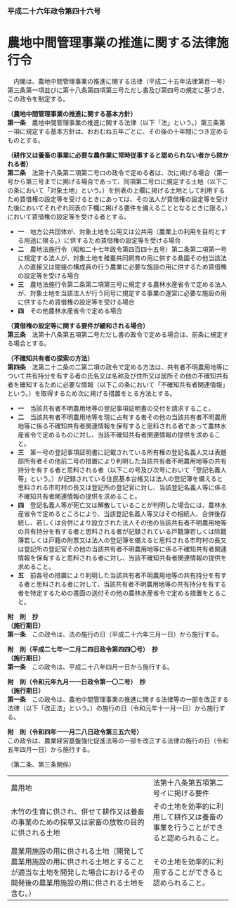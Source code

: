 ### 平成二十六年政令第四十六号  
# 農地中間管理事業の推進に関する法律施行令  
　内閣は、農地中間管理事業の推進に関する法律（平成二十五年法律第百一号）第三条第一項並びに第十八条第四項第三号ただし書及び第四号の規定に基づき、この政令を制定する。  
  
**（農地中間管理事業の推進に関する基本方針）**  
**第一条**　農地中間管理事業の推進に関する法律（以下「法」という。）第三条第一項に規定する基本方針は、おおむね五年ごとに、その後の十年間につき定めるものとする。  
  
**（耕作又は養畜の事業に必要な農作業に常時従事すると認められない者から除かれる者）**  
**第二条**　法第十八条第二項第二号ロの政令で定める者は、次に掲げる場合（第一号から第三号までに掲げる場合であって、同項第二号ロに規定する土地（以下この条において「対象土地」という。）を別表の上欄に掲げる土地として利用するため賃借権の設定等を受けるときにあっては、その法人が賃借権の設定等を受けた後においてそれぞれ同表の下欄に掲げる要件を備えることとなるときに限る。）において賃借権の設定等を受ける者とする。  
* **一**　地方公共団体が、対象土地を公用又は公共用（農業上の利用を目的とする用途に限る。）に供するため賃借権の設定等を受ける場合  
* **二**　農地法施行令（昭和二十七年政令第四百四十五号）第二条第二項第一号に規定する法人が、対象土地を稚蚕共同飼育の用に供する桑園その他当該法人の直接又は間接の構成員の行う農業に必要な施設の用に供するため賃借権の設定等を受ける場合  
* **三**　農地法施行令第二条第二項第三号に規定する農林水産省令で定める法人が、対象土地を当該法人が行う同号に規定する事業の運営に必要な施設の用に供するため賃借権の設定等を受ける場合  
* **四**　その他農林水産省令で定める場合  
  
**（賃借権の設定等に関する要件が緩和される場合）**  
**第三条**　法第十八条第五項第二号ただし書の政令で定める場合は、前条に規定する場合とする。  
  
**（不確知共有者の探索の方法）**  
**第四条**　法第二十二条の二第二項の政令で定める方法は、共有者不明農用地等について共有持分を有する者の氏名又は名称及び住所又は居所その他の不確知共有者を確知するために必要な情報（以下この条において「不確知共有者関連情報」という。）を取得するため次に掲げる措置をとる方法とする。  
* **一**　当該共有者不明農用地等の登記事項証明書の交付を請求すること。  
* **二**　当該共有者不明農用地等を現に占有する者その他の当該共有者不明農用地等に係る不確知共有者関連情報を保有すると思料される者であって農林水産省令で定めるものに対し、当該不確知共有者関連情報の提供を求めること。  
* **三**　第一号の登記事項証明書に記載されている所有権の登記名義人又は表題部所有者その他前二号の措置により判明した当該共有者不明農用地等の共有持分を有する者と思料される者（以下この号及び次号において「登記名義人等」という。）が記録されている住民基本台帳又は法人の登記簿を備えると思料される市町村の長又は登記所の登記官に対し、当該登記名義人等に係る不確知共有者関連情報の提供を求めること。  
* **四**　登記名義人等が死亡又は解散していることが判明した場合には、農林水産省令で定めるところにより、当該登記名義人等又はその相続人、合併後存続し、若しくは合併により設立された法人その他の当該共有者不明農用地等の共有持分を有する者と思料される者が記録されている戸籍簿若しくは除籍簿若しくは戸籍の附票又は法人の登記簿を備えると思料される市町村の長又は登記所の登記官その他の当該共有者不明農用地等に係る不確知共有者関連情報を保有すると思料される者に対し、当該不確知共有者関連情報の提供を求めること。  
* **五**　前各号の措置により判明した当該共有者不明農用地等の共有持分を有する者と思料される者に対して、当該共有者不明農用地等の共有持分を有する者を特定するための書面の送付その他の農林水産省令で定める措置をとること。  
  
**附　則　抄**  
**（施行期日）**  
**第一条**　この政令は、法の施行の日（平成二十六年三月一日）から施行する。  
  
**附　則（平成二七年一二月二四日政令第四四〇号）　抄**  
**（施行期日）**  
**第一条**　この政令は、平成二十八年四月一日から施行する。  
  
**附　則（令和元年九月一一日政令第一〇二号）　抄**  
**（施行期日）**  
**第一条**　この政令は、農地中間管理事業の推進に関する法律等の一部を改正する法律（以下「改正法」という。）の施行の日（令和元年十一月一日）から施行する。  
  
**附　則（令和四年一一月二八日政令第三五六号）**  
この政令は、農業経営基盤強化促進法等の一部を改正する法律の施行の日（令和五年四月一日）から施行する。  
  
（第二条、第三条関係）  

|||  
| --- | --- |  
|農用地|法第十八条第五項第二号イに掲げる要件|  
|木竹の生育に供され、併せて耕作又は養畜の事業のための採草又は家畜の放牧の目的に供される土地|その土地を効率的に利用して耕作又は養畜の事業を行うことができると認められること。|  
|農業用施設の用に供される土地（開発して農業用施設の用に供される土地とすることが適当な土地を開発した場合におけるその開発後の農業用施設の用に供される土地を含む。）|その土地を効率的に利用することができると認められること。|  
  
